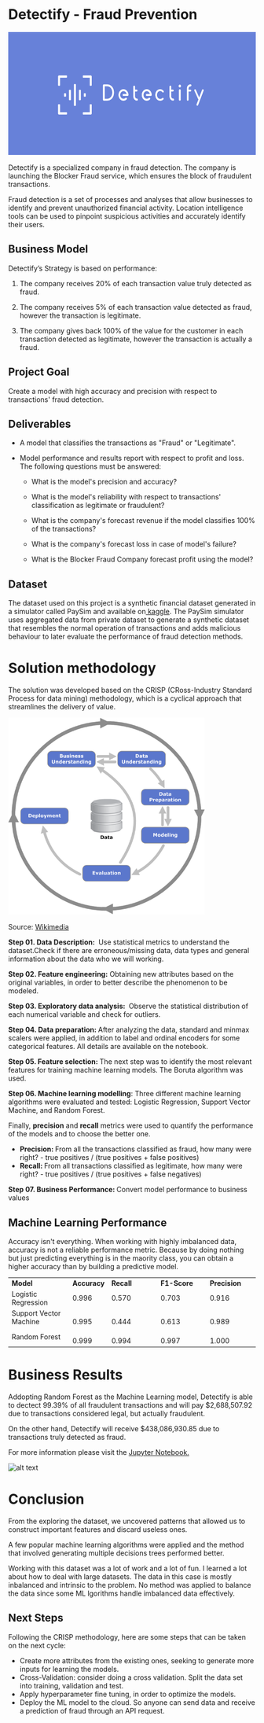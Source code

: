 # Detectify - Fraud Prevention
<img src=images/detectify_logo.png width="650" height="250"/>

<p>Detectify is a specialized company in fraud detection. The company is launching the Blocker Fraud service, which ensures the block of fraudulent transactions.</p>

<p>Fraud detection is a set of processes and analyses that allow businesses to identify and prevent unauthorized financial activity. Location intelligence tools can be used to pinpoint suspicious activities and accurately identify their users.</p>

<h2 dir="auto">Business Model</h2>
<p>Detectify&rsquo;s Strategy is based on performance:</p>
<ol>
    <li>
        <p>The company receives 20% of each transaction value truly detected as fraud.</p>
    </li>
    <li>
        <p>The company receives 5% of each transaction value detected as fraud, however the transaction is legitimate.</p>
    </li>
    <li>
        <p>The company gives back 100% of the value for the customer in each transaction detected as legitimate, however the transaction is actually a fraud.</p>
    </li>
</ol>

<h2>Project Goal</h2>
<p>Create a model with high accuracy and precision with respect to transactions&apos; fraud detection.</p>

<h2>Deliverables</h2>
<ul>
    <li>
        <p>A model that classifies the transactions as &quot;Fraud&quot; or &quot;Legitimate&quot;.<br></p>
    </li>
    <li>
        <p>Model performance and results report with respect to profit and loss. The following questions must be answered:<br></p>
        <ul>
            <li>
                <p>What is the model&apos;s precision and accuracy?</p>
            </li>
            <li>
                <p>What is the model&apos;s reliability with respect to transactions&apos; classification as legitimate or fraudulent?</p>
            </li>
            <li>
                <p>What is the company&apos;s forecast revenue if the model classifies 100% of the transactions?</p>
            </li>
            <li>
                <p>What is the company&apos;s forecast loss in case of model&apos;s failure?</p>
            </li>
            <li>
                <p>What is the Blocker Fraud Company forecast profit using the model?</p>
            </li>
        </ul>
    </li>
</ul>


<h2>Dataset</h2>
<p>The dataset used on this project is a synthetic financial dataset generated in a simulator called PaySim and available on<a href="https://www.kaggle.com/datasets/ealaxi/paysim1">&nbsp;kaggle</a>. The PaySim simulator uses aggregated data from private dataset to generate a synthetic dataset that resembles the normal operation of transactions and adds malicious behaviour to later evaluate the performance of fraud detection methods.</p>

<h1>Solution methodology</h1>
<p>The solution was developed based on the CRISP (CRoss-Industry Standard Process for data mining) methodology, which is a cyclical approach that streamlines the delivery of value.</p>
<img src=images/CRISP.png width="400" height="400"/>
<p>Source: <a href="https://commons.wikimedia.org/wiki/File:CRISP-DM_Process_Diagram.png">Wikimedia</a>&nbsp;</p>

<p dir="auto"><strong>Step 01. Data Description:&nbsp;</strong> Use statistical metrics to understand the dataset.Check if there are erroneous/missing data, data types and general information about the data who we will working.</p>

<p dir="auto"><strong>Step 02. Feature engineering:</strong> Obtaining new attributes based on the original variables, in order to better describe the phenomenon to be modeled.</p>

<p dir="auto"><strong>Step 03. Exploratory data analysis:&nbsp;</strong> Observe the statistical distribution of each numerical variable and check for outliers.</p>

<p dir="auto"><strong>Step 04. Data preparation:&nbsp;</strong>After analyzing the data, standard and minmax scalers were applied, in addition to label and ordinal encoders for some categorical features. All details are available on the notebook.</p>

<p dir="auto"><strong>Step 05. Feature selection:&nbsp;</strong>The next step was to identify the most relevant features for training machine learning models. The Boruta algorithm was used.</p>

<p dir="auto"><strong>Step 06. Machine learning modelling</strong>: Three different machine learning algorithms were evaluated and tested: Logistic Regression, Support Vector Machine, and Random Forest.</p>
<p dir="auto">Finally, <strong>precision</strong> and <strong>recall</strong> metrics were used to quantify the performance of the models and to choose the better one.</p>
<ul dir="auto">
    <li><strong>Precision: </strong> From all the transactions classified as fraud, how many were right?  
    - true positives / (true positives + false positives) </li>
    <li><strong>Recall: </strong> From all transactions classified as legitimate, how many were right?        
    - true positives / (true positives + false negatives)</li>
</ul>

<p dir="auto"><strong>Step 07. Business Performance:&nbsp;</strong>Convert model performance to business values</p>

<h2 dir="auto">Machine Learning Performance</h2>
<p> Accuracy isn't everything. When working with highly imbalanced data, accuracy is not a reliable performance metric. Because by doing nothing but just predicting everything is in the maority class, you can obtain a higher accuracy than by building a predictive model.</p>

<table style="width: 100%;">
    <tbody>
        <tr>
            <td style="width: 24.6517%;"><strong>Model</strong><br></td>
            <td style="width: 15.2538%;"><strong>Accuracy</strong><br></td>
            <td style="width: 20.0000%;"><strong>Recall</strong><br></td>
            <td style="width: 20.0000%;"><strong>F1-Score</strong><br></td>
            <td style="width: 20.0000%;"><strong>Precision</strong><br></td>
        </tr>
        <tr>
            <td style="width: 24.6517%;">Logistic Regression<br></td>
            <td style="width: 15.2538%;">0.996<br></td>
            <td style="width: 20.0000%;">0.570<br></td>
            <td style="width: 20.0000%;">0.703<br></td>
            <td style="width: 20.0000%;">0.916<br></td>
        </tr>
        <tr>
            <td style="width: 24.6517%;">Support Vector Machine<br></td>
            <td style="width: 15.2538%;"><br>0.995</td>
            <td style="width: 20.0000%;"><br>0.444</td>
            <td style="width: 20.0000%;"><br>0.613</td>
            <td style="width: 20.0000%;"><br>0.989</td>
        </tr>
        <tr>
            <td style="width: 24.6517%;">Random Forest<br></td>
            <td style="width: 15.2538%;"><br>0.999</td>
            <td style="width: 20.0000%;"><br>0.994</td>
            <td style="width: 20.0000%;"><br>0.997</td>
            <td style="width: 20.0000%;"><br>1.000</td>
        </tr>
    </tbody>
</table>

<h1 dir="auto">Business Results</h1>
<p>Addopting Random Forest as the Machine Learning model, Detectify is able to dectect 99.39% of all fraudulent transactions and will pay $2,688,507.92 due to transactions considered legal, but actually fraudulent.<p/>

<p>On the other hand, Detectify will receive $438,086,930.85 due to transactions truly detected as fraud.</p>

<p>For more information please visit the <a href="https://github.com/velozo-oliveira/fraud_detection/blob/main/fraud_detection.ipynb">Jupyter Notebook.</a>&nbsp;</p>

![alt text](https://camo.githubusercontent.com/e922b45bfb79029cf4436e255b0d17b00b651e13b24f1751a9f87b14055fb4b1/68747470733a2f2f696d672e736869656c64732e696f2f62616467652f6a7570797465722d2532334641304630302e7376673f7374796c653d666f722d7468652d6261646765266c6f676f3d6a757079746572266c6f676f436f6c6f723d7768697465)


<h1 dir="auto">Conclusion</h1>
<p>From the exploring the dataset, we uncovered patterns that allowed us to construct important features and discard useless ones.</p>

<p>A few popular machine learning algorithms were applied and the method that involved generating multiple decisions trees performed better. </p>

<p>Working with this dataset was a lot of work and a lot of fun. I learned a lot about how to deal with large datasets. The data in this case is mostly inbalanced and intrinsic to the problem. No method was applied to balance the data since some ML lgorithms handle imbalanced data effectively.</p>



<h2 dir="auto">Next Steps</h2>
<p>Following the CRISP methodology, here are some steps that can be taken on the next cycle:</p>
<ul>
<li><span class="VIiyi" lang="en"><span class="JLqJ4b ChMk0b" data-language-for-alternatives="en" data-language-to-translate-into="pt" data-phrase-index="0" data-number-of-phrases="5"><span class="Q4iAWc">Create more attributes from the existing ones, seeking to generate more inputs for learning the models.</span></span></span></li>
<li><span class="VIiyi" lang="en"> <span class="JLqJ4b ChMk0b" data-language-for-alternatives="en" data-language-to-translate-into="pt" data-phrase-index="2" data-number-of-phrases="5"><span class="Q4iAWc">Cross-Validation: consider doing a cross validation. Split the data set into training, validation and test.</span></span> </span></li>
<li><span class="VIiyi" lang="en">Apply <span class="JLqJ4b ChMk0b" data-language-for-alternatives="en" data-language-to-translate-into="pt" data-phrase-index="4" data-number-of-phrases="5"><span class="Q4iAWc">hyperparameter fine tuning, in order to optimize the models.</span></span></span></li>
<li>Deploy the ML model to the cloud. So anyone can send data and receive a prediction of fraud through an API request.</li>
</ul>
